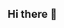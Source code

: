 ## Hi there 👋

<!--
**EMIIILY09/EMIIILY09** is a ✨ _special_ ✨ repository because its `README.md` (this file) appears on your GitHub profile.

Here are some ideas to get you started:

- Meu nome é Emily de morais

Estou estudando na Alura
Estou me desenvolvendo na linguagem JavaScript
Utilizo esse espaço para minha organização e compartilhamento dos meu projetos desenvolvidos

-->
